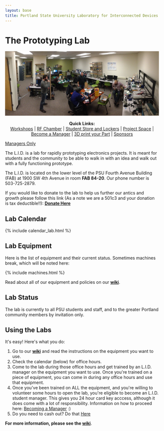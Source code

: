 ```yaml
---
layout: base
title: Portland State University Laboratory for Interconnected Devices
---
```



# The Prototyping Lab

![The L.I.D.](/images/lab_panorama.jpg)

<p align="center">
  <b>Quick Links:</b><br>
  <a href="https://github.com/psu-epl/psu-epl.github.com/wiki/Workshops">Workshops</a> |
  <a href="https://github.com/psu-epl/psu-epl.github.com/wiki/RF-Chamber">RF Chamber</a> |
  <a href="https://github.com/psu-epl/psu-epl.github.com/wiki/Student-Store">Student Store and Lockers</a> |
  <a href="https://github.com/psu-epl/psu-epl.github.com/wiki/Project-Space">Project Space</a> |
  <a href="https://github.com/psu-epl/psu-epl.github.com/wiki/Becoming-an-L.I.D.-Manager">Become a Manager</a> |
  <a href="https://github.com/psu-epl/psu-epl.github.com/wiki/3D-Printers">3D print your Part</a> |
  <a href="https://github.com/psu-epl/psu-epl.github.com/wiki/Sponsors">Sponsors</a>
  
  <a href="https://github.com/psu-epl/epl-managers-private/wiki">Managers Only</a> 
  <br>
</p>

The L.I.D. is a lab for rapidly prototyping electronics projects. It is meant for
students and the community to be able to walk in with an idea and walk out with a
fully functioning prototype.

<!-- **[Watch an introductory video on the lab](http://youtu.be/P7JFAv6JM00 "YouTube")**. -->

The L.I.D. is located on the lower level of the PSU Fourth Avenue Building
(FAB) at 1900 SW 4th Avenue in room **FAB 84-20**. Our phone number is
503-725-2879.

If you would like to donate to the lab to help us further our antics and growth please follow this link (As a note we are a 501c3 and your donation is tax deductible!!): **[Donate Here](https://cconn.foundation.pdx.edu/ccon/new_gift.do?action=newGift&giving_page_id=240)**

## Lab Calendar

{% include calendar_lab.html %}


## Lab Equipment

Here is the list of equipment and their current status. Sometimes machines
break, which will be noted here:

{% include machines.html %}

Read about all of our equipment and policies on our **[wiki](https://github.com/psu-epl/psu-epl.github.com/wiki "PSU L.I.D. Wiki")**.


## Lab Status

The lab is currently to all PSU students and staff, and to the greater Portland community members by
invitation only.


## Using the Labs

It's easy! Here's what you do:

 1. Go to our **[wiki](https://github.com/psu-epl/psu-epl.github.com/wiki "wiki")** and read the instructions on the equipment you want to use.
 2. Check the calendar (below) for office hours.
 3. Come to the lab during those office hours and get trained by an L.I.D. manager on the equipment you want to use. Once you're trained on a piece of equipment, you can come in during any office hours and use that equipment.
 4. Once you've been trained on ALL the equipment, and you're willing to volunteer some hours to open the lab, you're eligible to become an L.I.D. student manager. This gives you 24 hour card key acccess, although it does come with a lot of responsibility. Information on how to proceed here: [Becoming a Manager](https://github.com/psu-epl/psu-epl.github.com/wiki/Becoming-an-L.I.D.-Manager "Manager Training") :)
 5. Do you need to cash out?  Do that [Here](https://commerce.cashnet.com/ecei)


**For more information, please see the [wiki](https://github.com/psu-epl/psu-epl.github.com/wiki "PSU L.I.D. Wiki")**.




